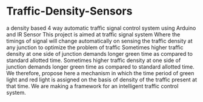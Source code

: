 # Traffic-Density-Sensors
a density based 4 way automatic traffic signal control system using Arduino and IR Sensor
This project is aimed at traffic signal system 
Where the timings of signal will change automatically on sensing the traffic density at any junction to optimize the problem of traffic
Sometimes higher traffic density at one side of junction demands longer green time as compared to standard allotted time. 
Sometimes higher traffic density at one side of junction demands longer green time as compared to standard allotted time. 
We therefore, propose here a mechanism in which the time period of green light and red light is assigned on the basis of density of the traffic present at that time. 
We are making a framework for an intelligent traffic control system.
